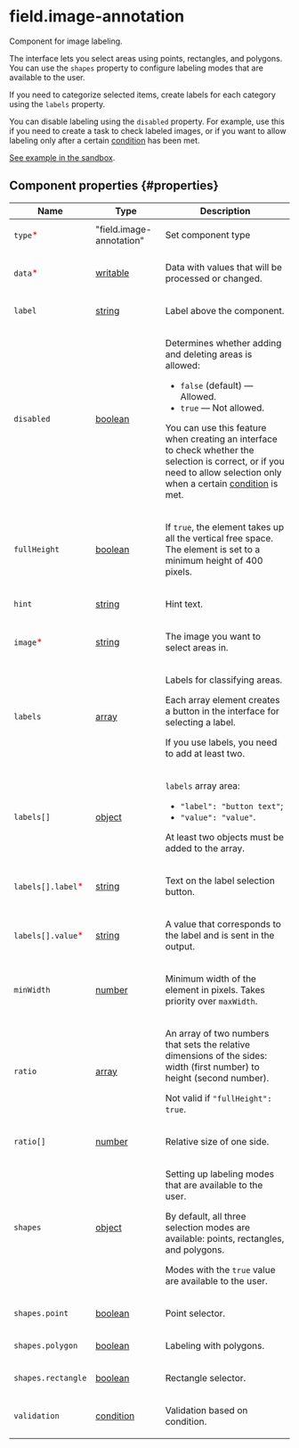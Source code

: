 # field.image-annotation

Component for image labeling.

The interface lets you select areas using points, rectangles, and polygons. You can use the `shapes` property to configure labeling modes that are available to the user.

If you need to categorize selected items, create labels for each category using the `labels` property.

You can disable labeling using the `disabled` property. For example, use this if you need to create a task to check labeled images, or if you want to allow labeling only after a certain [condition](helper.if.md) has been met.

[See example in the sandbox](https://clck.ru/asSTF).

## Component properties {#properties}

| Name                                               | Type                                                                                   | Description                                                                                                                                                                                                                                                                                                                                                      |
| -------------------------------------------------- | -------------------------------------------------------------------------------------- | ---------------------------------------------------------------------------------------------------------------------------------------------------------------------------------------------------------------------------------------------------------------------------------------------------------------------------------------------------------------- |
| `type`<span style="color: red">\*</span>           | "field.image-annotation"                                                               | <p>Set component type</p>                                                                                                                                                                                                                                                                                                                                        |
| `data`<span style="color: red">\*</span>           | <a class="xref popup-link" href="../concepts/types.dita#types/writable">writable</a>   | <p>Data with values that will be processed or changed.</p>                                                                                                                                                                                                                                                                                                       |
| `label`                                            | <a class="xref popup-link" href="../concepts/types.dita#types/string">string</a>       | <p>Label above the component.</p>                                                                                                                                                                                                                                                                                                                                |
| `disabled`                                         | <a class="xref popup-link" href="../concepts/types.dita#types/boolean">boolean</a>     | <p>Determines whether adding and deleting areas is allowed:</p><ul><li>`false` (default) — Allowed.</li><li>`true` — Not allowed.</li></ul><p>You can use this feature when creating an interface to check whether the selection is correct, or if you need to allow selection only when a certain <a href="../reference/helper.if.md">condition</a> is met.</p> |
| `fullHeight`                                       | <a class="xref popup-link" href="../concepts/types.dita#types/boolean">boolean</a>     | <p>If `true`, the element takes up all the vertical free space. The element is set to a minimum height of 400 pixels.</p>                                                                                                                                                                                                                                        |
| `hint`                                             | <a class="xref popup-link" href="../concepts/types.dita#types/string">string</a>       | <p>Hint text.</p>                                                                                                                                                                                                                                                                                                                                                |
| `image`<span style="color: red">\*</span>          | <a class="xref popup-link" href="../concepts/types.dita#types/string">string</a>       | <p>The image you want to select areas in.</p>                                                                                                                                                                                                                                                                                                                    |
| `labels`                                           | <a class="xref popup-link" href="../concepts/types.dita#types/array">array</a>         | <p>Labels for classifying areas.</p><p>Each array element creates a button in the interface for selecting a label.</p><p>If you use labels, you need to add at least two.</p>                                                                                                                                                                                    |
| `labels[]`                                         | <a class="xref popup-link" href="../concepts/types.dita#types/object">object</a>       | <p>`labels` array area:</p><ul><li>`"label": "button text"`; </li><li>`"value": "value"`. </li></ul><p>At least two objects must be added to the array.</p>                                                                                                                                                                                                      |
| `labels[].label`<span style="color: red">\*</span> | <a class="xref popup-link" href="../concepts/types.dita#types/string">string</a>       | <p>Text on the label selection button.</p>                                                                                                                                                                                                                                                                                                                       |
| `labels[].value`<span style="color: red">\*</span> | <a class="xref popup-link" href="../concepts/types.dita#types/string">string</a>       | <p>A value that corresponds to the label and is sent in the output.</p>                                                                                                                                                                                                                                                                                          |
| `minWidth`                                         | <a class="xref popup-link" href="../concepts/types.dita#types/number">number</a>       | <p>Minimum width of the element in pixels. Takes priority over `maxWidth`.</p>                                                                                                                                                                                                                                                                                   |
| `ratio`                                            | <a class="xref popup-link" href="../concepts/types.dita#types/array">array</a>         | <p>An array of two numbers that sets the relative dimensions of the sides: width (first number) to height (second number).</p><p>Not valid if `"fullHeight": true`.</p>                                                                                                                                                                                          |
| `ratio[]`                                          | <a class="xref popup-link" href="../concepts/types.dita#types/number">number</a>       | <p>Relative size of one side.</p>                                                                                                                                                                                                                                                                                                                                |
| `shapes`                                           | <a class="xref popup-link" href="../concepts/types.dita#types/object">object</a>       | <p>Setting up labeling modes that are available to the user.</p><p>By default, all three selection modes are available: points, rectangles, and polygons.</p><p>Modes with the `true` value are available to the user.</p>                                                                                                                                       |
| `shapes.point`                                     | <a class="xref popup-link" href="../concepts/types.dita#types/boolean">boolean</a>     | <p>Point selector.</p>                                                                                                                                                                                                                                                                                                                                           |
| `shapes.polygon`                                   | <a class="xref popup-link" href="../concepts/types.dita#types/boolean">boolean</a>     | <p>Labeling with polygons.</p>                                                                                                                                                                                                                                                                                                                                   |
| `shapes.rectangle`                                 | <a class="xref popup-link" href="../concepts/types.dita#types/boolean">boolean</a>     | <p>Rectangle selector.</p>                                                                                                                                                                                                                                                                                                                                       |
| `validation`                                       | <a class="xref popup-link" href="../concepts/types.dita#types/condition">condition</a> | <p>Validation based on condition.</p>                                                                                                                                                                                                                                                                                                                            |
